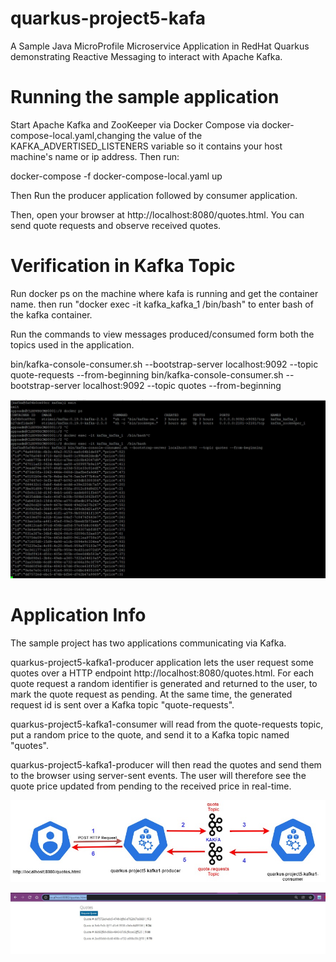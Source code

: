 # quarkus-project5-kafa
 A Sample Java MicroProfile Microservice Application in RedHat Quarkus demonstrating Reactive Messaging to interact with Apache Kafka.

# Running the sample application
Start Apache Kafka and ZooKeeper via Docker Compose via docker-compose-local.yaml,changing the value of the KAFKA_ADVERTISED_LISTENERS variable so it contains your host machine's name or ip address. Then run:

docker-compose -f docker-compose-local.yaml up

Then Run the producer application followed by consumer application.

Then, open your browser at http://localhost:8080/quotes.html. You can send quote requests and observe received quotes.

# Verification in Kafka Topic

Run  docker ps on the machine where kafa is running and get the container name. then run  "docker exec -it kafka_kafka_1  /bin/bash" to enter bash of the kafka container.

Run the commands to view messages produced/consumed form both the topics used in the application.

bin/kafka-console-consumer.sh --bootstrap-server localhost:9092 --topic quote-requests --from-beginning
bin/kafka-console-consumer.sh --bootstrap-server localhost:9092 --topic quotes --from-beginning

![This is an image](https://github.com/pranavnayak/quarkus-project5-kafa/blob/main/Capture.JPG)

# Application Info
The sample project has two applications communicating via Kafka. 

quarkus-project5-kafka1-producer application lets the user request some quotes over a HTTP endpoint http://localhost:8080/quotes.html. For each quote request a random identifier is generated and returned to the user, to mark the quote request as pending. At the same time, the generated request id is sent over a Kafka topic "quote-requests".


quarkus-project5-kafka1-consumer will read from the quote-requests topic, put a random price to the quote, and send it to a Kafka topic named "quotes".

quarkus-project5-kafka1-producer will then read the quotes and send them to the browser using server-sent events. The user will therefore see the quote price updated from pending to the received price in real-time.

![This is an image](https://github.com/pranavnayak/quarkus-project5-kafa/blob/main/Flow%20DIagram.jpg)

![This is an image](https://github.com/pranavnayak/quarkus-project5-kafa/blob/main/2.JPG)
 
